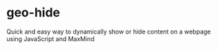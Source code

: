 # geo-hide
Quick and easy way to dynamically show or hide content on a webpage using JavaScript and MaxMind
